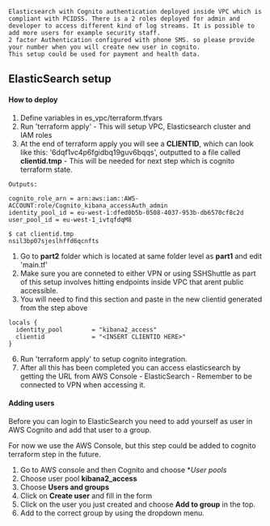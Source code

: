 ```
Elasticsearch with Cognito authentication deployed inside VPC which is compliant with PCIDSS. There is a 2 roles deployed for admin and developer to access different kind of log streams. It is possible to add more users for example security staff.
2 factor Authentication configured with phone SMS. so please provide your number when you will create new user in cognito.
This setup could be used for payment and health data.
```

## ElasticSearch setup

#### How to deploy

1. Define variables in es_vpc/terraform.tfvars
1. Run 'terraform apply' - This will setup VPC, Elasticsearch cluster and IAM roles
1. At the end of terraform apply you will see a **CLIENTID**, which can look like this: '6dqf1vc4p6fgidbq19guv6bqqs', outputted to a file called **clientid.tmp** - This will be needed for next step which is cognito terraform state.
```
Outputs:

cognito_role_arn = arn:aws:iam::AWS-ACCOUNT:role/Cognito_kibana_accessAuth_admin
identity_pool_id = eu-west-1:dfed0b5b-0508-4037-953b-db6570cf8c2d
user_pool_id = eu-west-1_ivtqfdqM8

$ cat clientid.tmp
nsil3bp07sjeslhffd6qcnfts
```
1. Go to **part2** folder which is located at same folder level as **part1** and edit 'main.tf'
1. Make sure you are conneted to either VPN or using SSHShuttle as part of this setup involves hitting endpoints inside VPC that arent public accessible.
1. You will need to find this section and paste in the new clientid generated from the step above 
```
locals {
  identity_pool        = "kibana2_access"
  clientid             = "<INSERT CLIENTID HERE>"
}
```
6. Run 'terraform apply' to setup cognito integration.
7. After all this has been completed you can access elasticsearch by getting the URL from AWS Console - ElasticSearch - Remember to be connected to VPN when accessing it.

#### Adding users

Before you can login to ElasticSearch you need to add yourself as user in AWS Cognito and add that user to a group.

For now we use the AWS Console, but this step could be added to cognito terraform step in the future.

1. Go to AWS console and then Cognito and choose **User pools*
1. Choose user pool **kibana2_access**
1. Choose **Users and groups**
1. Click on **Create user** and fill in the form
1. Click on the user you just created and choose **Add to group** in the top.
1. Add to the correct group by using the dropdown menu.


